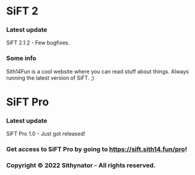 # SiFT 2

### Latest update
SiFT 2.1.2 - Few bugfixes.

### Some info
Sith14Fun is a cool website where you can read stuff about things. Always running the latest version of SiFT. ;)

# SiFT Pro

### Latest update
SiFT Pro 1.0 - Just got released!

### Get access to SiFT Pro by going to https://sift.sith14.fun/pro!

### Copyright © 2022 Sithynator - All rights reserved.
